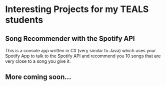 # Interesting Projects for my TEALS students

## Song Recommender with the Spotify API

This is a console app written in C# (very similar to Java) which uses your Spotify App to talk to the Spotify API and recommend you 10 songs that are very close to a song you give it.

## More coming soon...